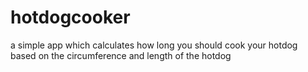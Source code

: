 # hotdogcooker
a simple app which calculates how long you should cook your hotdog based on the circumference and length of the hotdog
